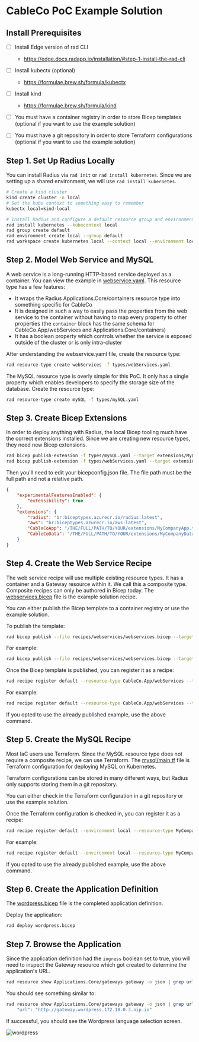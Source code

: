 # CableCo PoC Example Solution

## Install Prerequisites

- [ ] Install Edge version of rad CLI
  - https://edge.docs.radapp.io/installation/#step-1-install-the-rad-cli

- [ ] Install kubectx (optional)
  - https://formulae.brew.sh/formula/kubectx

- [ ] Install kind

  - https://formulae.brew.sh/formula/kind

- [ ] You must have a container registry in order to store Bicep templates (optional if you want to use the example solution)

- [ ] You must have a git repository in order to store Terraform configurations (optional if you want to use the example solution)

## Step 1. Set Up Radius Locally

You can install Radius via `rad init` or `rad install kubernetes`. Since we are setting up a shared environment, we will use `rad install kubernetes`.

```bash
# Create a kind cluster
kind create cluster -n local
# Set the kube context to something easy to remember
kubectx local=kind-local

# Install Radius and configure a default resource group and environment named local
rad install kubernetes --kubecontext local
rad group create default
rad environment create local --group default
rad workspace create kubernetes local --context local --environment local --group default --force
```

## Step 2. Model Web Service and MySQL

A web service is a long-running HTTP-based service deployed as a container. You can view the example in [webservice.yaml](example-solution/types/webServices.yaml). This resource type has a few features:

* It wraps the Radius Applications.Core/containers resource type into something specific for CableCo
* It is designed in such a way to easily pass the properties from the web service to the container without having to map every property to other properties (the `container` block has the same schema for CableCo.App/webServices and Applications.Core/containers)
* It has a boolean property which controls whether the service is exposed outside of the cluster or is only intra-cluster

After understanding the webservice.yaml file, create the resource type:

```bash
rad resource-type create webServices -f types/webServices.yaml
```

The MySQL resource type is overly simple for this PoC. It only has a single property which enables developers to specify the storage size of the database. Create the resource type:

```bash
rad resource-type create mySQL -f types/mySQL.yaml
```

## Step 3. Create Bicep Extensions

In order to deploy anything with Radius, the local Bicep tooling much have the correct extensions installed. Since we are creating new resource types, they need new Bicep extensions.

```bash
rad bicep publish-extension -f types/mySQL.yaml --target extensions/MyCompanyData.tgz      
rad bicep publish-extension -f types/webServices.yaml --target extensions/MyCompanyApp.tgz 
```

Then you'll need to edit your bicepconfig.json file. The file path must be the full path and not a relative path.

```json
{
	"experimentalFeaturesEnabled": {
		"extensibility": true
	},
	"extensions": {
		"radius": "br:biceptypes.azurecr.io/radius:latest",
		"aws": "br:biceptypes.azurecr.io/aws:latest",
		"CableCoApp": "/THE/FULL/PATH/TO/YOUR/extensions/MyCompanyApp.tgz",
		"CableCoData": "/THE/FULL/PATH/TO/YOUR/extensions/MyCompanyData.tgz"
	}
}

```

## Step 4. Create the Web Service Recipe

The web service recipe will use multiple existing resource types. It has a container and a Gateway resource within it. We call this a composite type. Composite recipes can only be authored in Bicep today. The [webservices.bicep](/example-solution/recipes/kubernetes/webservices/webservices.bicep) file is the example solution recipe.

You can either publish the Bicep template to a container registry or use the example solution.

To publish the template:

```bash
rad bicep publish --file recipes/webservices/webservices.bicep --target br:<YOUR_CONTAINER_REGISTRY_URL>/recipes/webservices:latest
```

For example:

```bash
rad bicep publish --file recipes/webservices/webservices.bicep --target br:ghcr.io/zachcasper/recipes/webservices:latest
```

Once the Bicep template is published, you can register it as a recipe:

```bash
rad recipe register default --resource-type CableCo.App/webServices --template-kind bicep --template-path <YOUR_CONTAINER_REGISTRY_URL>/recipes/webservices:latest 
```

For example:

```bash
rad recipe register default --resource-type CableCo.App/webServices --template-kind bicep --template-path ghcr.io/zachcasper/recipes/webservices:latest 
```

If you opted to use the already published example, use the above command.

## Step 5. Create the MySQL Recipe

Most IaC users use Terraform. Since the MySQL resource type does not require a composite recipe, we can use Terraform. The [mysql/main.tf](example-solution/recipes/kubernetes/mysql/main.tf) file is Terraform configuration for deploying MySQL on Kubernetes.

Terraform configurations can be stored in many different ways, but Radius only supports storing them in a git repository.

You can either check in the Terraform configuration in a git repository or use the example solution.

Once the Terraform configuration is checked in, you can register it as a recipe:

```bash
rad recipe register default --environment local --resource-type MyCompany.Data/mySQL --template-kind terraform --template-path git::<GIT_REPO_URL>/<REPO_NAME>.git//<SUB-DIRECTORY>/<DIRECTORY_CONTAINING_MAIN.TF>
```

For example:

```bash
rad recipe register default --environment local --resource-type MyCompany.Data/mySQL --template-kind terraform --template-path git::https://github.com/zachcasper/recipes.git//kubernetes/mysql
```

If you opted to use the already published example, use the above command.

## Step 6. Create the Application Definition

The [wordpress.bicep](example-solution/wordpress.bicep) file is the completed application definition.

Deploy the application:

```bash
rad deploy wordpress.bicep
```

## Step 7. Browse the Application

Since the application definition had the `ingress` boolean set to true, you will need to inspect the Gateway resource which got created to determine the application's URL.

```bash
rad resource show Applications.Core/gateways gateway -o json | grep url
```

You should see something similar to:

```bash
rad resource show Applications.Core/gateways gateway -o json | grep url
    "url": "http://gateway.wordpress.172.18.0.3.nip.io"
```

If successful, you should see the Wordpress language selection screen.

![wordpress](https://www.pixelemu.com/images/documentation/wordpress-basics/how-to-install-language-in-wordpress/language-selection.png)

